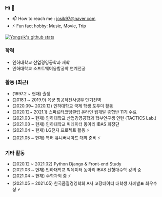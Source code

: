 ### Hi 👋

- 📫 How to reach me : josik97@naver.com 
- ⚡ Fun fact hobby: Music, Movie, Trip

[![Yongsik's github stats](https://github-readme-stats.vercel.app/api?username=JOYONGSIK)](https://github.com/anuraghazra/github-readme-stats)

### 학력

- 인하대학교 산업경영공학과 재학
- 인하대학교 소프트웨어융합공학 연계전공

### 활동 (최근)

- (1997.2 ~ 현재) 출생
- (2018.1 ~ 2019.9) 육군 항공작전사령부 만기전역
- (2020.09~ 2020.12) 인하대학교 국제 학생 도우미 활동
- (2020.12~ 2021.1) 스파르타코딩클럽 온라인 웹개발 종합반 11기 수료
- (2021.03 ~ 현재) 인하대학교 산업경영공학과 학부연구생 인턴 (TACTICS Lab.)
- (2021.03 ~ 현재) 인하대학교 빅데이터 동아리 IBAS 회장단 
- (2021.04 ~ 현재) LG전자 프로젝트 활동 ⚡
- (2021.05 ~ 현재) 특허 유니버시아드 대회 준비 ⚡

### 기타 활동

- (2020.12 ~ 2021.02) Python Django & Front-end Study 
- (2021.03 ~ 현재) 인하대학교 빅데이터 동아리 IBAS 선형대수학 강의 중 
- (2021.04 ~ 현재) 수학과외 중 ⚡
- (2021.05 ~ 2021.05) 한국품질경영학회 A사 고장데이터 대학생 사례발표 최우수상 ⚡
